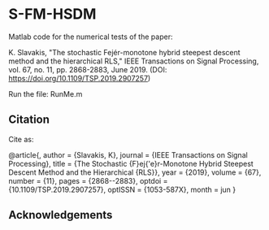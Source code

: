 # S-FM-HSDM
Matlab code for the numerical tests of the paper: 

K. Slavakis, "The stochastic Fejér-monotone hybrid steepest descent method and the hierarchical RLS," IEEE Transactions on Signal Processing, vol. 67, no. 11, pp. 2868-2883, June 2019. (DOI: https://doi.org/10.1109/TSP.2019.2907257)

Run the file: RunMe.m

## Citation
Cite as:

  @article{, 
  author = {Slavakis, K}, 
  journal = {IEEE Transactions on Signal Processing}, 
  title = {The Stochastic {F}ej{\'e}r-Monotone Hybrid Steepest Descent Method and the Hierarchical {RLS}}, 
  year = {2019}, 
  volume = {67}, 
  number = {11}, 
  pages = {2868--2883}, 
  optdoi = {10.1109/TSP.2019.2907257}, 
  optISSN = {1053-587X}, 
  month = jun
  }

## Acknowledgements
